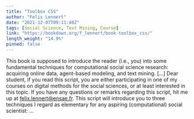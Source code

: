```yaml
---
title: "Toolbox CSS"
author: "Felix Lennert"
date: "2021-12-07T09:11:40Z"
tags: [Social Science, Text Mining, Course]
link: "https://bookdown.org/f_lennert/book-toolbox_css/"
length_weight: "14.9%"
pinned: false
---
```


This book is supposed to introduce the reader (i.e., you) into some fundamental techniques for computational social science research: acquiring online data, agent-based modeling, and text mining. [...] Dear student, if you read this script, you are either participating in one of my courses on digital methods for the social sciences, or at least interested in this topic. If you have any questions or remarks regarding this script, hit me up at felix.lennert@ensae.fr. This script will introduce you to three techniques I regard as elementary for any aspiring (computational) social scientist: ...
